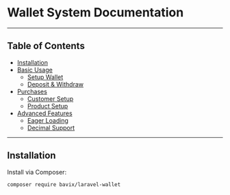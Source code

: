 # Wallet System Documentation

---

## Table of Contents
- [Installation](#installation)
- [Basic Usage](#basic-usage)
  - [Setup Wallet](#setup-wallet)
  - [Deposit & Withdraw](#deposit--withdraw)
- [Purchases](#purchases)
  - [Customer Setup](#customer-setup)
  - [Product Setup](#product-setup)
- [Advanced Features](#advanced-features)
  - [Eager Loading](#eager-loading)
  - [Decimal Support](#decimal-support)

---

<a name="installation"></a>
## Installation

Install via Composer:

```bash
composer require bavix/laravel-wallet
```